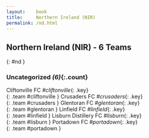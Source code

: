 ```yaml
---
layout:    book
title:     Northern Ireland (NIR)
permalink: /nd.html
---
```


## Northern Ireland (NIR) - 6 Teams
{: #nd }





### Uncategorized _(6)_{:.count}

Cliftonville FC _#cliftonville_{: .key} <br>
{: .team #cliftonville }
Crusaders FC _#crusaders_{: .key} <br>
{: .team #crusaders }
Glentoran FC _#glentoran_{: .key} <br>
{: .team #glentoran }
Linfield FC _#linfield_{: .key} <br>
{: .team #linfield }
Lisburn Distillery FC _#lisburn_{: .key} <br>
{: .team #lisburn }
Portadown FC _#portadown_{: .key} <br>
{: .team #portadown }


 
